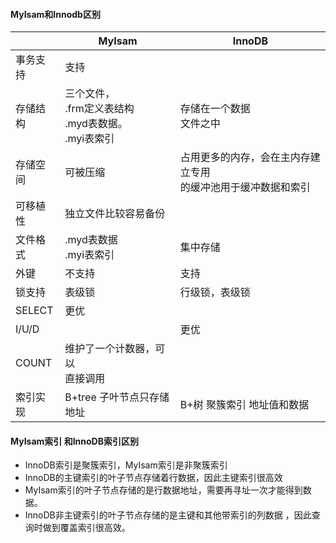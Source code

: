 
#### MyIsam和Innodb区别

|          | MyIsam                                                           | InnoDB                                                             |
| -------- | ---------------------------------------------------------------- | ------------------------------------------------------------------ |
| 事务支持 | 支持                                                             |                                                                    |
| 存储结构 | 三个文件，<br />.frm定义表结构<br />.myd表数据。<br />.myi表索引 | 存储在一个数据<br />文件之中                                       |
| 存储空间 | 可被压缩                                                         | 占用更多的内存，会在主内存建立专用<br />的缓冲池用于缓冲数据和索引 |
| 可移植性 | 独立文件比较容易备份                                             |                                                                    |
| 文件格式 | .myd表数据<br />.myi表索引                                       | 集中存储                                                           |
| 外键     | 不支持                                                           | 支持                                                               |
| 锁支持   | 表级锁                                                           | 行级锁，表级锁                                                     |
| SELECT   | 更优                                                             |                                                                    |
| I/U/D    |                                                                  | 更优                                                               |
| COUNT    | 维护了一个计数器，可以<br />直接调用                             |                                                                    |
| 索引实现 | B+tree 子叶节点只存储地址                                        | B+树 聚簇索引 地址值和数据                                         |

#### MyIsam索引 和InnoDB索引区别

* InnoDB索引是聚簇索引，MyIsam索引是非聚簇索引
* InnoDB的主键索引的叶子节点存储着行数据，因此主键索引很高效
* MyIsam索引的叶子节点存储的是行数据地址，需要再寻址一次才能得到数据。
* InnoDB非主键索引的叶子节点存储的是主键和其他带索引的列数据 ，因此查询时做到覆盖索引很高效。
